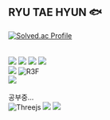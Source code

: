 ## RYU TAE HYUN 🐟
[![Solved.ac Profile](http://mazassumnida.wtf/api/v2/generate_badge?boj=ryu200112)](https://solved.ac/ryu200112/)
<br><br><br>
<img src="https://img.shields.io/badge/html5-E34F26?style=for-the-badge&logo=html5&logoColor=white">
<img src="https://img.shields.io/badge/css-1572B6?style=for-the-badge&logo=css3&logoColor=white">
<img src="https://img.shields.io/badge/javascript-F7DF1E?style=for-the-badge&logo=javascript&logoColor=black">
<img src="https://img.shields.io/badge/tailwindcss-1daabb.svg?style=for-the-badge&logo=tailwind-css&logoColor=white" /><br>
<img src="https://img.shields.io/badge/react-61DAFB?style=for-the-badge&logo=react&logoColor=black">
![R3F](https://img.shields.io/badge/R3F-%40react--three%2Ffiber-blueviolet)<br>
<img src="https://img.shields.io/badge/Next.js-000000?style=flat-square&logo=Next.js&logoColor=white"/><br><br>
공부중...<br>
![Threejs](https://img.shields.io/badge/threejs-black?style=for-the-badge&logo=three.js&logoColor=white)
<img src="https://img.shields.io/badge/Typescript-3178C6?style=flat-square&logo=Typescript&logoColor=white"/>
<img src="https://img.shields.io/badge/React Native-61DAFB?style=flat-square&logo=React&logoColor=black"/>
